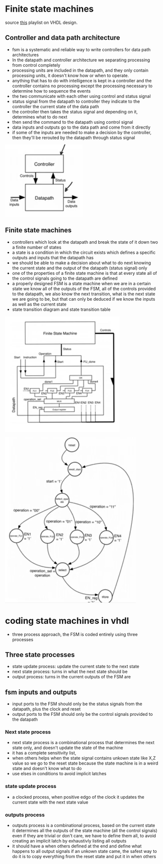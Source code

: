 # Finite state machines
source [this](https://www.youtube.com/playlist?list=PLyWAP9QBe16p2HXVcyEgGAFicXJI797jK) playlist on VHDL design.

## Controller and data path architecture
- fsm is a systematic and reliable way to write controllers for data path architectures
- In the datapath and controller architecture we separating processing from control completely 
- processing units are included in the datapath, and they only contain processing units, it doesn't know how or when to operate.
- anything that has to do with intelligence is kept in a controller and the controller contains no processing except the processing necessary to determine how to sequence the events
- the two communicate with each other using control and status signal 
- status signal from the datapath to controller they indicate to the controller the current state of the data path
- the controller then takes the status signal and depending on it, determines what to do next 
- then send the command to the datapath using control signal 
- data inputs and outputs go to the data path and come from it directly
- if some of the inputs are needed to make a decision by the controller, then they'll be rerouted by the datapath through status signal

![data-path-controller](imgs/fsm/data-path-controller.png)

## Finite state machines
- controllers which look at the datapath and break the state of it down two a finite number of states
- a state is a condition in which the circuit exists which defines a specific outputs and inputs that the datapath has
- we should be able to make a decision about what to do next knowing the current state and the output of the datapath (status signal) only 
- one of the properties of a finite state machine is that at every state all of the control signals going to the datapath are defined 
- a properly designed FSM is a state machine when we are in a certain state we know all of the outputs of the FSM, all of the controls provided to the datapath, we also know the next transition, what is the next state we are going to be, but that can only be deduced if we know the inputs as well as the current state 
- state transition diagram and state transition table

![fsm](imgs/fsm/fsm.png)

![fsm-flow](imgs/fsm/fsm-flow.png)


# coding state machines in vhdl
- three process approach, the FSM is coded entirely using three processes 

## Three state processes
- state update process: update the current state to the next state
- next state process: turns in what the next state should be
- output process: turns in the current outputs of the FSM are

## fsm inputs and outputs
- input ports to the FSM should only be the status signals from the datapath, plus the clock and reset
- output ports to the FSM should only be the control signals provided to the datapath

### Next state process
- next state process is a combinational process that determines the next state only, and doesn't update the state of the machine 
- it has a complete sensitivity list, 
- when others helps when the state signal contains unkown state like X,Z value so we go to the reset state because the state machine is in a weird state and doesn't know what to do 
- use elses in conditions to avoid implicit latches 
     
### state update process
- a clocked process, when positive edgo of the clock it updates the current state with the next state value
  

### outputs process 
- outputs process is a combinational process, based on the current state it determines all the outputs of the state machine (all the control signals) even if they are trivial or don't care, we have to define them all, to avoid creating an implicit latch by exhaustivly listing all outputs 
- it should have a when others defined at the end and define what happens to all output signals if an unkown state came, the safest way to do it is to copy everything from the reset state and put it in when others 
     

